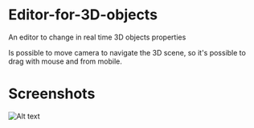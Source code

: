 # Editor-for-3D-objects
An editor to change in real time 3D objects properties

Is possible to move camera to navigate the 3D scene, so it's possible to drag with mouse and from mobile.


# Screenshots
![Alt text](/img1.jpg?raw=true)
